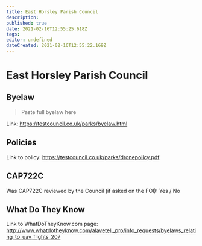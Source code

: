 ```yaml
---
title: East Horsley Parish Council
description: 
published: true
date: 2021-02-16T12:55:25.618Z
tags: 
editor: undefined
dateCreated: 2021-02-16T12:55:22.169Z
---
```


# East Horsley Parish Council


## Byelaw
> Paste full byelaw here

Link:
https://testcouncil.co.uk/parks/byelaw.html

## Policies
Link to policy:
https://testcouncil.co.uk/parks/dronepolicy.pdf

## CAP722C

Was CAP722C reviewed by the Council (if asked on the FOI): Yes / No

## What Do They Know

Link to WhatDoTheyKnow.com page:
http://www.whatdotheyknow.com/alaveteli_pro/info_requests/byelaws_relating_to_uav_flights_207

